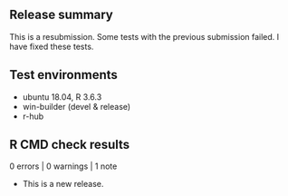 ## Release summary

This is a resubmission. Some tests with the previous submission failed. I have 
fixed these tests.

## Test environments

* ubuntu 18.04, R 3.6.3
* win-builder (devel & release)
* r-hub

## R CMD check results

0 errors | 0 warnings | 1 note

* This is a new release.
